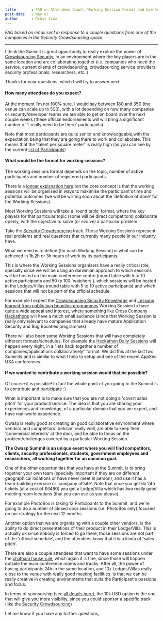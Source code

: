 ```yaml
---
title       : FAQ on Attendees Count, Working Session Format and how to Contribute
post-date   : May 07
author      : Dinis Cruz
---
```


_FAQ based on email sent in response to a couple questions from one of the companies in the Security Crowdsourcing space._

---

I think the Summit is great opportunity to really explore the power of [Crowdsourcing Security](http://owaspsummit.org/Working-Sessions/Security-Crowdsourcing/), in an environment where the key players are in the same location and are collaborating together (i.e. companies who need the service, current clients of crowdsourcing, crowdsourcing service providers, security professionals, researchers, etc..)

Thanks for your questions, which I will try to answer next:

#### How many attendees do you expect?

At the moment I'm not 100% sure. I would say between 180 and 350 (the venue can scale up to 500), with a lot depending on how many companies or security/developer teams we are able to get on board over the next couple weeks (these official endorsements will will bring a significant number of 'I really need to be there' participants).

Note that most participants are quite senior and knowledgeable,with the expectation being that they are going there to work and collaborate. This means that the 'talent per square meter' is really high (as you can see by the current [list of Participants](http://owaspsummit.org/website/participants.html))

####  What would be the format for working sessions?

The working sessions format depends on the topic, number of active participants and number of registered participants.

There is a [longer explanation here](http://owaspsummit.org/website/working-sessions-how.html) but the core concept is that the working sessions will be organised in ways to maximise the participant's time and potential outcomes (we will be writing soon about the 'definition of done' for the Working Sessions).

Most Working Sessions will take a 'round table' format, where the key players for that particular topic (some will be direct competitors) collaborate openly, with the objective to solve (or evolve) a particular problem.

Take the [Security Crowdsourcing](http://owaspsummit.org/Working-Sessions/Security-Crowdsourcing/) track. Those Working Sessions represent real problems and real questions that currently many people in our industry have.

What we need is to define (for each Working Session) is what can be achieved in 1h,2h or 3h hours of work by its participants.

This is where the Working Sessions organisers have a really critical role, specially since we will be using an darwinian approach to which sessions will be hosted on the main conference centre (round table with 5 to 10 active participants and 50 to 100 'watchers'), which sessions will be hosted in the Lodges/Villas (round table with 5 to 10 active participants) and which sessions that will not be part of the official schedule.

For example I expect the [Crowdsourcing Security Knowledge](http://owaspsummit.org/Working-Sessions/Security-Crowdsourcing/Crowdsourcing-Security-Knowledge.html) and [Lessons learned from public bug bounties programmes](http://owaspsummit.org/Working-Sessions/Security-Crowdsourcing/Lessons-learned-from-public-bug-bounties-programmes.html) Working Session to have quite a wide appeal and interest, where something like [Cross Company Hackathons](http://owaspsummit.org/Working-Sessions/Security-Crowdsourcing/Cross-Company-Hackathons.html) will have a much small audience (since that Working Session is really only relevant to companies that already have mature Application Security and Bug Bounties programmes)

There will also been some Working Sessions that will have completely different formats/schedules. For example the [Hackathon Daily Sessions](http://owaspsummit.org/Working-Sessions/Security-Crowdsourcing/Hackathon-Daily-Sessions.html) will happen every night, in a "lets hack together a number of companies/applications collaboratively" format. We did this at the last two Summits and is similar to what I help to setup and one of the recent AppSec USA conferences.

####  If we wanted to contribute a working session would that be possible?

Of course it is possible! In fact the whole point of you going to the Summit is to contribute and participate :)

What is important is to make sure that you are not doing a 'covert sales pitch' for your product/service. The idea is that you are sharing your experiences and knowledge, of a particular domain that you are expert, and have real-world experience.

Owasp is really good at creating an good collaborative environment where vendors and competitors 'behave' really well, are able to keep their 'commercial interests' at the door, and be able to focus on the problem/challenges covered by a particular Working Session.

**The Owasp Summit is an unique event where you will find competitors, clients, security professionals, students, government employees and researchers, all working together for an common goal.**

One of the other opportunities that you have at the Summit, is to bring together your own team (specially important if they are on different geographical locations or have never meet in person), and use it has a team-building exercise or 'company offsite'. Note that once you get 6x 24h tickets (at a cost of £6480) you get a Lodge/Villa which has two really good meeting room locations (that you can use as you please).

For example PhotoBox is taking 12 Participants to the Summit, and we're going to do a number of closed door
 sessions (i.e. PhotoBox only) focused on our strategy for the next 12 months.

Another option that we are organising with a couple other vendors, is the ability to do direct presentations
of their product in their Lodge/Villa. This is actually ok since nobody is forced to go there, those sessions
are not part of the 'official schedule', and the attendees know that it is a kinda of 'sales pitch'.

There are also a couple attendees that want to have some sessions under the [chatham house rule](https://www.chathamhouse.org/about/chatham-house-rule), which again it is fine,
 since those will happen outside the main conference rooms and tracks. After all, the power of having participants
 24h in the same location, and 10x Lodges/Villas really close to the venue with really good meeting facilities, is
 that we can be really creative in creating environments that suits the Participant's passions and focus.

In terms of sponsorship (see [all details here](http://owaspsummit.org/website/sponsors.html)),
the 10k USD option is the one that will give you more visibility, since you could sponsor a
specific track (like the [Security Crowdsourcing](http://owaspsummit.org/Working-Sessions/Security-Crowdsourcing/))

Let me know if you have any further questions,
